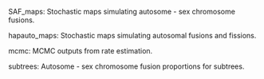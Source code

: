 SAF_maps: Stochastic maps simulating autosome - sex chromosome fusions.

hapauto_maps: Stochastic maps simulating autosomal fusions and fissions.

mcmc: MCMC outputs from rate estimation.

subtrees: Autosome - sex chromosome fusion proportions for subtrees.